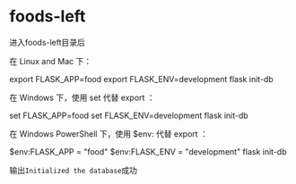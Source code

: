 # foods-left

进入foods-left目录后

在 Linux and Mac 下：

export FLASK_APP=food
export FLASK_ENV=development
flask init-db


在 Windows 下，使用 set 代替 export ：

set FLASK_APP=food
set FLASK_ENV=development
flask init-db


在 Windows PowerShell 下，使用 $env: 代替 export ：

$env:FLASK_APP = "food"
$env:FLASK_ENV = "development"
flask init-db



输出`Initialized the database`成功
